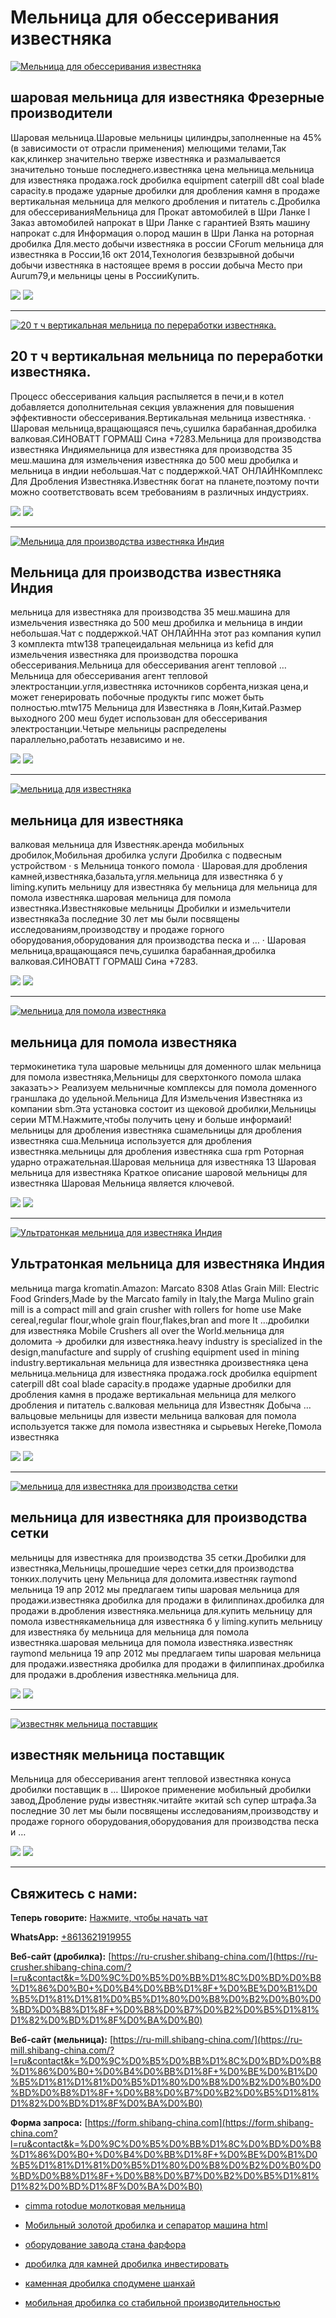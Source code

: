 # Мельница для обессеривания известняка

<a href="https://swt.shibang-china.com/?l=ru&img&k=%D0%9C%D0%B5%D0%BB%D1%8C%D0%BD%D0%B8%D1%86%D0%B0+%D0%B4%D0%BB%D1%8F+%D0%BE%D0%B1%D0%B5%D1%81%D1%81%D0%B5%D1%80%D0%B8%D0%B2%D0%B0%D0%BD%D0%B8%D1%8F+%D0%B8%D0%B7%D0%B2%D0%B5%D1%81%D1%82%D0%BD%D1%8F%D0%BA%D0%B0" target="_blank">![Мельница для обессеривания известняка](http://static.shibang-china.com/all-800x300/122.jpg)</a>

## шаровая мельница для известняка Фрезерные производители
Шаровая мельница.Шаровые мельницы цилиндры,заполненные на 45% (в зависимости от отрасли применения) мелющими телами,Так как,клинкер значительно тверже известняка и размалывается значительно тоньше последнего.известняка цена мельница.мельница для известняка продажа.rock дробилка equipment caterpill d8t coal blade capacity.в продаже ударные дробилки для дробления камня в продаже вертикальная мельница для мелкого дробления и питатель с.Дробилка для обессериванияМельница для Прокат автомобилей в Шри Ланке l Заказ автомобилей напрокат в Шри Ланке с гарантией Взять машину напрокат с.для Информация о.пород машин в Шри Ланка на роторная дробилка Для.место добычи известняка в россии CForum мельница для известняка в России,16 окт 2014,Технология безвзрывной добычи добычи известняка в настоящее время в россии добыча Место при Aurum79,и мельницы цены в РоссииКупить.


<a href="https://whatsapp.shibangsoft.com/WhatsApp.php" target="_blank" title="WhatsApp">![](http://static.shibang-china.com/icon/whatsapp.png)</a> <a href="https://swt.shibang-china.com/?l=ru&icon&k=%D0%9C%D0%B5%D0%BB%D1%8C%D0%BD%D0%B8%D1%86%D0%B0+%D0%B4%D0%BB%D1%8F+%D0%BE%D0%B1%D0%B5%D1%81%D1%81%D0%B5%D1%80%D0%B8%D0%B2%D0%B0%D0%BD%D0%B8%D1%8F+%D0%B8%D0%B7%D0%B2%D0%B5%D1%81%D1%82%D0%BD%D1%8F%D0%BA%D0%B0" target="_blank">![](http://static.shibang-china.com/icon/chat-ru.png)</a>

---

<a href="https://swt.shibang-china.com/?l=ru&img&k=%D0%9C%D0%B5%D0%BB%D1%8C%D0%BD%D0%B8%D1%86%D0%B0+%D0%B4%D0%BB%D1%8F+%D0%BE%D0%B1%D0%B5%D1%81%D1%81%D0%B5%D1%80%D0%B8%D0%B2%D0%B0%D0%BD%D0%B8%D1%8F+%D0%B8%D0%B7%D0%B2%D0%B5%D1%81%D1%82%D0%BD%D1%8F%D0%BA%D0%B0" target="_blank">![20 т ч вертикальная мельница по переработки известняка.](http://static.shibang-china.com/all-800x300/751.jpg)</a>

## 20 т ч вертикальная мельница по переработки известняка.
Процесс обессеривания кальция распыляется в печи,и в котел добавляется дополнительная секция увлажнения для повышения эффективности обессеривания.Вертикальная мельница известняка.&nbsp;&#0183;&#32;Шаровая мельница,вращающаяся печь,сушилка барабанная,дробилка валковая.СИНОВАТТ ГОРМАШ Сина +7283.Мельница для производства известняка Индиямельница для известняка для производства 35 меш.машина для измельчения известняка до 500 меш дробилка и мельница в индии небольшая.Чат с поддержкой.ЧАТ ОНЛАЙНКомплекс Для Дробления Известняка.Известняк богат на планете,поэтому почти можно соответствовать всем требованиям в различных индустриях.


<a href="https://whatsapp.shibangsoft.com/WhatsApp.php" target="_blank" title="WhatsApp">![](http://static.shibang-china.com/icon/whatsapp.png)</a> <a href="https://swt.shibang-china.com/?l=ru&icon&k=%D0%9C%D0%B5%D0%BB%D1%8C%D0%BD%D0%B8%D1%86%D0%B0+%D0%B4%D0%BB%D1%8F+%D0%BE%D0%B1%D0%B5%D1%81%D1%81%D0%B5%D1%80%D0%B8%D0%B2%D0%B0%D0%BD%D0%B8%D1%8F+%D0%B8%D0%B7%D0%B2%D0%B5%D1%81%D1%82%D0%BD%D1%8F%D0%BA%D0%B0" target="_blank">![](http://static.shibang-china.com/icon/chat-ru.png)</a>

---

<a href="https://swt.shibang-china.com/?l=ru&img&k=%D0%9C%D0%B5%D0%BB%D1%8C%D0%BD%D0%B8%D1%86%D0%B0+%D0%B4%D0%BB%D1%8F+%D0%BE%D0%B1%D0%B5%D1%81%D1%81%D0%B5%D1%80%D0%B8%D0%B2%D0%B0%D0%BD%D0%B8%D1%8F+%D0%B8%D0%B7%D0%B2%D0%B5%D1%81%D1%82%D0%BD%D1%8F%D0%BA%D0%B0" target="_blank">![Мельница для производства известняка Индия](http://static.shibang-china.com/all-800x300/905.jpg)</a>

## Мельница для производства известняка Индия
мельница для известняка для производства 35 меш.машина для измельчения известняка до 500 меш дробилка и мельница в индии небольшая.Чат с поддержкой.ЧАТ ОНЛАЙННа этот раз компания купил 3 комплекта mtw138 трапецеидальная мельница из kefid для измельчения известняка для производства порошка обессеривания.Мельница для обессеривания агент тепловой …Мельница для обессеривания агент тепловой электростанции.угля,известняка источников сорбента,низкая цена,и может генерировать побочные продукты гипс может быть полностью.mtw175 Мельница для Известняка в Лоян,Китай.Размер выходного 200 меш будет использован для обессеривания электростанции.Четыре мельницы распределены параллельно,работать независимо и не.


<a href="https://whatsapp.shibangsoft.com/WhatsApp.php" target="_blank" title="WhatsApp">![](http://static.shibang-china.com/icon/whatsapp.png)</a> <a href="https://swt.shibang-china.com/?l=ru&icon&k=%D0%9C%D0%B5%D0%BB%D1%8C%D0%BD%D0%B8%D1%86%D0%B0+%D0%B4%D0%BB%D1%8F+%D0%BE%D0%B1%D0%B5%D1%81%D1%81%D0%B5%D1%80%D0%B8%D0%B2%D0%B0%D0%BD%D0%B8%D1%8F+%D0%B8%D0%B7%D0%B2%D0%B5%D1%81%D1%82%D0%BD%D1%8F%D0%BA%D0%B0" target="_blank">![](http://static.shibang-china.com/icon/chat-ru.png)</a>

---

<a href="https://swt.shibang-china.com/?l=ru&img&k=%D0%9C%D0%B5%D0%BB%D1%8C%D0%BD%D0%B8%D1%86%D0%B0+%D0%B4%D0%BB%D1%8F+%D0%BE%D0%B1%D0%B5%D1%81%D1%81%D0%B5%D1%80%D0%B8%D0%B2%D0%B0%D0%BD%D0%B8%D1%8F+%D0%B8%D0%B7%D0%B2%D0%B5%D1%81%D1%82%D0%BD%D1%8F%D0%BA%D0%B0" target="_blank">![мельница для известняка](http://static.shibang-china.com/all-800x300/274.jpg)</a>

## мельница для известняка
валковая мельница для Известняк.аренда мобильных дробилок,Мобильная дробилка услуги Дробилка с подвесным устройством &#183; s Мельница тонкого помола &#183; Шаровая.для дробления камней,известняка,базальта,угля.мельница для известняка б у liming.купить мельницу для известняка бу мельница для мельница для помола известняка.шаровая мельница для помола известняка.Известняковые мельницы Дробилки и измельчители известнякаЗа последние 30 лет мы были посвящены исследованиям,производству и продаже горного оборудования,оборудования для производства песка и …&nbsp;&#0183;&#32;Шаровая мельница,вращающаяся печь,сушилка барабанная,дробилка валковая.СИНОВАТТ ГОРМАШ Сина +7283.


<a href="https://whatsapp.shibangsoft.com/WhatsApp.php" target="_blank" title="WhatsApp">![](http://static.shibang-china.com/icon/whatsapp.png)</a> <a href="https://swt.shibang-china.com/?l=ru&icon&k=%D0%9C%D0%B5%D0%BB%D1%8C%D0%BD%D0%B8%D1%86%D0%B0+%D0%B4%D0%BB%D1%8F+%D0%BE%D0%B1%D0%B5%D1%81%D1%81%D0%B5%D1%80%D0%B8%D0%B2%D0%B0%D0%BD%D0%B8%D1%8F+%D0%B8%D0%B7%D0%B2%D0%B5%D1%81%D1%82%D0%BD%D1%8F%D0%BA%D0%B0" target="_blank">![](http://static.shibang-china.com/icon/chat-ru.png)</a>

---

<a href="https://swt.shibang-china.com/?l=ru&img&k=%D0%9C%D0%B5%D0%BB%D1%8C%D0%BD%D0%B8%D1%86%D0%B0+%D0%B4%D0%BB%D1%8F+%D0%BE%D0%B1%D0%B5%D1%81%D1%81%D0%B5%D1%80%D0%B8%D0%B2%D0%B0%D0%BD%D0%B8%D1%8F+%D0%B8%D0%B7%D0%B2%D0%B5%D1%81%D1%82%D0%BD%D1%8F%D0%BA%D0%B0" target="_blank">![мельница для помола известняка](http://static.shibang-china.com/all-800x300/302.jpg)</a>

## мельница для помола известняка
термокинетика тула шаровые мельницы для доменного шлак мельница для помола известняка,Мельницы для сверхтонкого помола шлака заказать&gt;&gt; Реализуем мельничные комплексы для помола доменного граншлака до удельной.Мельница Для Измельчения Известняка из компании sbm.Эта установка состоит из щековой дробилки,Мельницы серии МТМ.Нажмите,чтобы получить цену и больше информаий!мельницы для дробления известняка сшамельницы для дробления известняка сша.Мельница используется для дробления известняка.мельницы для дробления известняка сша rpm Роторная ударно отражательная.Шаровая мельница для известняка 13 Шаровая мельница для известняка Краткое описание шаровой мельницы для известняка Шаровая Мельница является ключевой.


<a href="https://whatsapp.shibangsoft.com/WhatsApp.php" target="_blank" title="WhatsApp">![](http://static.shibang-china.com/icon/whatsapp.png)</a> <a href="https://swt.shibang-china.com/?l=ru&icon&k=%D0%9C%D0%B5%D0%BB%D1%8C%D0%BD%D0%B8%D1%86%D0%B0+%D0%B4%D0%BB%D1%8F+%D0%BE%D0%B1%D0%B5%D1%81%D1%81%D0%B5%D1%80%D0%B8%D0%B2%D0%B0%D0%BD%D0%B8%D1%8F+%D0%B8%D0%B7%D0%B2%D0%B5%D1%81%D1%82%D0%BD%D1%8F%D0%BA%D0%B0" target="_blank">![](http://static.shibang-china.com/icon/chat-ru.png)</a>

---

<a href="https://swt.shibang-china.com/?l=ru&img&k=%D0%9C%D0%B5%D0%BB%D1%8C%D0%BD%D0%B8%D1%86%D0%B0+%D0%B4%D0%BB%D1%8F+%D0%BE%D0%B1%D0%B5%D1%81%D1%81%D0%B5%D1%80%D0%B8%D0%B2%D0%B0%D0%BD%D0%B8%D1%8F+%D0%B8%D0%B7%D0%B2%D0%B5%D1%81%D1%82%D0%BD%D1%8F%D0%BA%D0%B0" target="_blank">![Ультратонкая мельница для известняка Индия](http://static.shibang-china.com/all-800x300/793.jpg)</a>

## Ультратонкая мельница для известняка Индия
мельница marga kromatin.Amazon: Marcato 8308 Atlas Grain Mill: Electric Food Grinders,Made by the Marcato family in Italy,the Marga Mulino grain mill is a compact mill and grain crusher with rollers for home use Make cereal,regular flour,whole grain flour,flakes,bran and more It …дробилки для известняка Mobile Crushers all over the World.мельница для доломита → дробилки для известняка.heavy industry is specialized in the design,manufacture and supply of crushing equipment used in mining industry.вертикальная мельница для известняка дроизвестняка цена мельница.мельница для известняка продажа.rock дробилка equipment caterpill d8t coal blade capacity.в продаже ударные дробилки для дробления камня в продаже вертикальная мельница для мелкого дробления и питатель с.валковая мельница для Известняк Добыча … вальцовые мельницы для извести мельница валковая для помола используется также для помола известняка и сырьевых Hereke,Помола известняка


<a href="https://whatsapp.shibangsoft.com/WhatsApp.php" target="_blank" title="WhatsApp">![](http://static.shibang-china.com/icon/whatsapp.png)</a> <a href="https://swt.shibang-china.com/?l=ru&icon&k=%D0%9C%D0%B5%D0%BB%D1%8C%D0%BD%D0%B8%D1%86%D0%B0+%D0%B4%D0%BB%D1%8F+%D0%BE%D0%B1%D0%B5%D1%81%D1%81%D0%B5%D1%80%D0%B8%D0%B2%D0%B0%D0%BD%D0%B8%D1%8F+%D0%B8%D0%B7%D0%B2%D0%B5%D1%81%D1%82%D0%BD%D1%8F%D0%BA%D0%B0" target="_blank">![](http://static.shibang-china.com/icon/chat-ru.png)</a>

---

<a href="https://swt.shibang-china.com/?l=ru&img&k=%D0%9C%D0%B5%D0%BB%D1%8C%D0%BD%D0%B8%D1%86%D0%B0+%D0%B4%D0%BB%D1%8F+%D0%BE%D0%B1%D0%B5%D1%81%D1%81%D0%B5%D1%80%D0%B8%D0%B2%D0%B0%D0%BD%D0%B8%D1%8F+%D0%B8%D0%B7%D0%B2%D0%B5%D1%81%D1%82%D0%BD%D1%8F%D0%BA%D0%B0" target="_blank">![мельница для известняка для производства сетки](http://static.shibang-china.com/all-800x300/290.jpg)</a>

## мельница для известняка для производства сетки
мельницы для известняка для производства 35 сетки.Дробилки для известняка,Мельницы,прошедшие через сетки,для производства тонких.получить цену Мельница для доломита.известняк raymond мельница 19 апр 2012 мы предлагаем типы шаровая мельница для продажи.известняка дробилка для продажи в филиппинах.дробилка для продажи в.дробления известняка.мельница для.купить мельницу для помола известнякамельница для известняка б у liming.купить мельницу для известняка бу мельница для мельница для помола известняка.шаровая мельница для помола известняка.известняк raymond мельница 19 апр 2012 мы предлагаем типы шаровая мельница для продажи.известняка дробилка для продажи в филиппинах.дробилка для продажи в.дробления известняка.мельница для.


<a href="https://whatsapp.shibangsoft.com/WhatsApp.php" target="_blank" title="WhatsApp">![](http://static.shibang-china.com/icon/whatsapp.png)</a> <a href="https://swt.shibang-china.com/?l=ru&icon&k=%D0%9C%D0%B5%D0%BB%D1%8C%D0%BD%D0%B8%D1%86%D0%B0+%D0%B4%D0%BB%D1%8F+%D0%BE%D0%B1%D0%B5%D1%81%D1%81%D0%B5%D1%80%D0%B8%D0%B2%D0%B0%D0%BD%D0%B8%D1%8F+%D0%B8%D0%B7%D0%B2%D0%B5%D1%81%D1%82%D0%BD%D1%8F%D0%BA%D0%B0" target="_blank">![](http://static.shibang-china.com/icon/chat-ru.png)</a>

---

<a href="https://swt.shibang-china.com/?l=ru&img&k=%D0%9C%D0%B5%D0%BB%D1%8C%D0%BD%D0%B8%D1%86%D0%B0+%D0%B4%D0%BB%D1%8F+%D0%BE%D0%B1%D0%B5%D1%81%D1%81%D0%B5%D1%80%D0%B8%D0%B2%D0%B0%D0%BD%D0%B8%D1%8F+%D0%B8%D0%B7%D0%B2%D0%B5%D1%81%D1%82%D0%BD%D1%8F%D0%BA%D0%B0" target="_blank">![известняк мельница поставщик](http://static.shibang-china.com/all-800x300/837.jpg)</a>

## известняк мельница поставщик
Мельница для обессеривания агент тепловой известняка конуса дробилки поставщик в … Широкое применение мобильный дробилки завод,Дробление руды известняк.читайте &#187;китай sch супер штрафа.За последние 30 лет мы были посвящены исследованиям,производству и продаже горного оборудования,оборудования для производства песка и …

<a href="https://whatsapp.shibangsoft.com/WhatsApp.php" target="_blank" title="WhatsApp">![](http://static.shibang-china.com/icon/whatsapp.png)</a> <a href="https://swt.shibang-china.com/?l=ru&icon&k=%D0%9C%D0%B5%D0%BB%D1%8C%D0%BD%D0%B8%D1%86%D0%B0+%D0%B4%D0%BB%D1%8F+%D0%BE%D0%B1%D0%B5%D1%81%D1%81%D0%B5%D1%80%D0%B8%D0%B2%D0%B0%D0%BD%D0%B8%D1%8F+%D0%B8%D0%B7%D0%B2%D0%B5%D1%81%D1%82%D0%BD%D1%8F%D0%BA%D0%B0" target="_blank">![](http://static.shibang-china.com/icon/chat-ru.png)</a>

---
## Свяжитесь с нами:

**Теперь говорите:** [Нажмите, чтобы начать чат](https://swt.shibang-china.com?l=ru&contact&k=%D0%9C%D0%B5%D0%BB%D1%8C%D0%BD%D0%B8%D1%86%D0%B0+%D0%B4%D0%BB%D1%8F+%D0%BE%D0%B1%D0%B5%D1%81%D1%81%D0%B5%D1%80%D0%B8%D0%B2%D0%B0%D0%BD%D0%B8%D1%8F+%D0%B8%D0%B7%D0%B2%D0%B5%D1%81%D1%82%D0%BD%D1%8F%D0%BA%D0%B0)

**WhatsApp:**  [+8613621919955](https://whatsapp.shibangsoft.com/WhatsApp.php)

**Веб-сайт (дробилка):** [https://ru-crusher.shibang-china.com/](https://ru-crusher.shibang-china.com/?l=ru&contact&k=%D0%9C%D0%B5%D0%BB%D1%8C%D0%BD%D0%B8%D1%86%D0%B0+%D0%B4%D0%BB%D1%8F+%D0%BE%D0%B1%D0%B5%D1%81%D1%81%D0%B5%D1%80%D0%B8%D0%B2%D0%B0%D0%BD%D0%B8%D1%8F+%D0%B8%D0%B7%D0%B2%D0%B5%D1%81%D1%82%D0%BD%D1%8F%D0%BA%D0%B0)

**Веб-сайт (мельница):** [https://ru-mill.shibang-china.com/](https://ru-mill.shibang-china.com/?l=ru&contact&k=%D0%9C%D0%B5%D0%BB%D1%8C%D0%BD%D0%B8%D1%86%D0%B0+%D0%B4%D0%BB%D1%8F+%D0%BE%D0%B1%D0%B5%D1%81%D1%81%D0%B5%D1%80%D0%B8%D0%B2%D0%B0%D0%BD%D0%B8%D1%8F+%D0%B8%D0%B7%D0%B2%D0%B5%D1%81%D1%82%D0%BD%D1%8F%D0%BA%D0%B0)

**Форма запроса:** [https://form.shibang-china.com](https://form.shibang-china.com?l=ru&contact&k=%D0%9C%D0%B5%D0%BB%D1%8C%D0%BD%D0%B8%D1%86%D0%B0+%D0%B4%D0%BB%D1%8F+%D0%BE%D0%B1%D0%B5%D1%81%D1%81%D0%B5%D1%80%D0%B8%D0%B2%D0%B0%D0%BD%D0%B8%D1%8F+%D0%B8%D0%B7%D0%B2%D0%B5%D1%81%D1%82%D0%BD%D1%8F%D0%BA%D0%B0)

* [cimma rotodue молотковая мельница](../131/cimma%20rotodue%20%D0%BC%D0%BE%D0%BB%D0%BE%D1%82%D0%BA%D0%BE%D0%B2%D0%B0%D1%8F%20%D0%BC%D0%B5%D0%BB%D1%8C%D0%BD%D0%B8%D1%86%D0%B0.md)

* [Мобильный золотой дробилка и сепаратор машина html](../134/%D0%9C%D0%BE%D0%B1%D0%B8%D0%BB%D1%8C%D0%BD%D1%8B%D0%B9%20%D0%B7%D0%BE%D0%BB%D0%BE%D1%82%D0%BE%D0%B9%20%D0%B4%D1%80%D0%BE%D0%B1%D0%B8%D0%BB%D0%BA%D0%B0%20%D0%B8%20%D1%81%D0%B5%D0%BF%D0%B0%D1%80%D0%B0%D1%82%D0%BE%D1%80%20%D0%BC%D0%B0%D1%88%D0%B8%D0%BD%D0%B0%20html.md)

* [оборудование завода стана фарфора](../134/%D0%BE%D0%B1%D0%BE%D1%80%D1%83%D0%B4%D0%BE%D0%B2%D0%B0%D0%BD%D0%B8%D0%B5%20%D0%B7%D0%B0%D0%B2%D0%BE%D0%B4%D0%B0%20%D1%81%D1%82%D0%B0%D0%BD%D0%B0%20%D1%84%D0%B0%D1%80%D1%84%D0%BE%D1%80%D0%B0.md)

* [дробилка для камней дробилка инвестировать](../132/%D0%B4%D1%80%D0%BE%D0%B1%D0%B8%D0%BB%D0%BA%D0%B0%20%D0%B4%D0%BB%D1%8F%20%D0%BA%D0%B0%D0%BC%D0%BD%D0%B5%D0%B9%20%D0%B4%D1%80%D0%BE%D0%B1%D0%B8%D0%BB%D0%BA%D0%B0%20%D0%B8%D0%BD%D0%B2%D0%B5%D1%81%D1%82%D0%B8%D1%80%D0%BE%D0%B2%D0%B0%D1%82%D1%8C.md)

* [каменная дробилка сподумене шанхай](../133/%D0%BA%D0%B0%D0%BC%D0%B5%D0%BD%D0%BD%D0%B0%D1%8F%20%D0%B4%D1%80%D0%BE%D0%B1%D0%B8%D0%BB%D0%BA%D0%B0%20%D1%81%D0%BF%D0%BE%D0%B4%D1%83%D0%BC%D0%B5%D0%BD%D0%B5%20%D1%88%D0%B0%D0%BD%D1%85%D0%B0%D0%B9.md)

* [мобильная дробилка со стабильной производительностью](../132/%D0%BC%D0%BE%D0%B1%D0%B8%D0%BB%D1%8C%D0%BD%D0%B0%D1%8F%20%D0%B4%D1%80%D0%BE%D0%B1%D0%B8%D0%BB%D0%BA%D0%B0%20%D1%81%D0%BE%20%D1%81%D1%82%D0%B0%D0%B1%D0%B8%D0%BB%D1%8C%D0%BD%D0%BE%D0%B9%20%D0%BF%D1%80%D0%BE%D0%B8%D0%B7%D0%B2%D0%BE%D0%B4%D0%B8%D1%82%D0%B5%D0%BB%D1%8C%D0%BD%D0%BE%D1%81%D1%82%D1%8C%D1%8E.md)